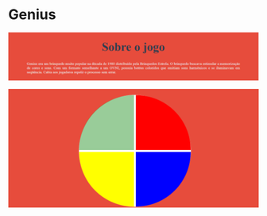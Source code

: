 # Genius

![About](https://github.com/LucasLBB/Genius/blob/master/readme_images/print1.PNG)

![Game](https://github.com/LucasLBB/Genius/blob/master/readme_images/print2.PNG)
